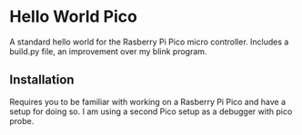 # Hello World Pico

A standard hello world for the Rasberry Pi Pico micro controller. Includes a build.py file, an improvement over my blink program.

## Installation
Requires you to be familiar with working on a Rasberry Pi Pico and have a setup for doing so. I am using a second Pico setup as a debugger with pico probe.